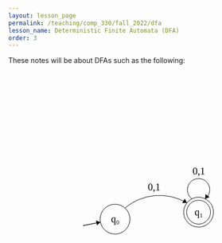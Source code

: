 ```yaml
---
layout: lesson_page
permalink: /teaching/comp_330/fall_2022/dfa
lesson_name: Deterministic Finite Automata (DFA)
order: 3
---
```


These notes will be about DFAs such as the following:

<svg width="800" height="600" style="display: block; vertical-align: top;" version="1.1" xmlns="http://www.w3.org/2000/svg">
	<ellipse stroke="black" stroke-width="1" fill="none" cx="214.5" cy="296.5" rx="30" ry="30"/>
	<text x="206.5" y="302.5" font-family="Times New Roman" font-size="20">q&#8320;</text>
	<ellipse stroke="black" stroke-width="1" fill="none" cx="382.5" cy="282.5" rx="30" ry="30"/>
	<text x="374.5" y="288.5" font-family="Times New Roman" font-size="20">q&#8321;</text>
	<ellipse stroke="black" stroke-width="1" fill="none" cx="382.5" cy="282.5" rx="24" ry="24"/>
	<path stroke="black" stroke-width="1" fill="none" d="M 234.474,274.245 A 108.031,108.031 0 0 1 359.118,263.858"/>
	<polygon fill="black" stroke-width="1" points="359.118,263.858 354.779,255.482 349.687,264.088"/>
	<text x="280.5" y="238.5" font-family="Times New Roman" font-size="20">0,1</text>
	<path stroke="black" stroke-width="1" fill="none" d="M 369.275,255.703 A 22.5,22.5 0 1 1 395.725,255.703"/>
	<text x="370.5" y="206.5" font-family="Times New Roman" font-size="20">0,1</text>
	<polygon fill="black" stroke-width="1" points="395.725,255.703 404.473,252.17 396.382,246.292"/>
	<polygon stroke="black" stroke-width="1" points="150.5,309.5 185.1,302.472"/>
	<polygon fill="black" stroke-width="1" points="185.1,302.472 176.265,299.164 178.256,308.964"/>
</svg>

